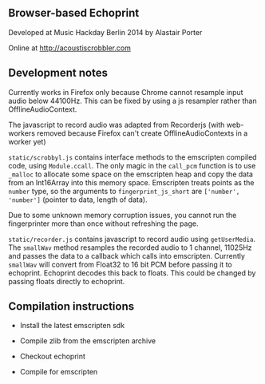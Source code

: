 Browser-based Echoprint
-----------------------

Developed at Music Hackday Berlin 2014 by Alastair Porter

Online at http://acoustiscrobbler.com

Development notes
-----------------

Currently works in Firefox only because Chrome cannot resample input
audio below 44100Hz. This can be fixed by using a js resampler rather
than OfflineAudioContext.

The javascript to record audio was adapted from Recorderjs (with
web-workers removed because Firefox can't create OfflineAudioContexts
in a worker yet)

`static/scrobbyl.js` contains interface methods to the emscripten compiled
code, using `Module.ccall`.
The only magic in the `call_pcm` function is to use `_malloc` to allocate
some space on the emscripten heap and copy the data from an Int16Array
into this memory space. Emscripten treats points as the `number` type, so
the arguments to `fingerprint_js_short` are `['number', 'number']`
(pointer to data, length of data).

Due to some unknown memory corruption issues, you cannot run the fingerprinter
more than once without refreshing the page.

`static/recorder.js` contains javascript to record audio using `getUserMedia`.
The `smallWav` method resamples the recorded audio to 1 channel, 11025Hz
and passes the data to a callback which calls into emscripten.
Currently `smallWav` will convert from Float32 to 16 bit PCM before passing it
to echoprint. Echoprint decodes this back to floats. This could be changed
by passing floats directly to echoprint.


Compilation instructions
------------------------

* Install the latest emscripten sdk

* Compile zlib from the emscripten archive

* Checkout echoprint

* Compile for emscripten
